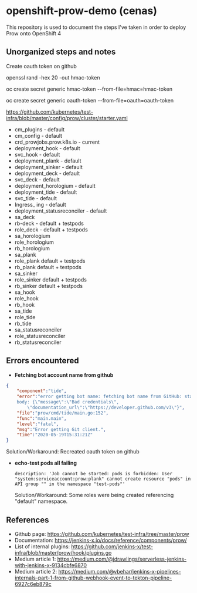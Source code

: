 # openshift-prow-demo (cenas)

This repository is used to document the steps I've taken in order to deploy Prow onto OpenShift 4

## Unorganized steps and notes

Create oauth token on github

openssl rand -hex 20 -out hmac-token

oc create secret generic hmac-token --from-file=hmac=hmac-token

oc create secret generic oauth-token --from-file=oauth=oauth-token

https://github.com/kubernetes/test-infra/blob/master/config/prow/cluster/starter.yaml
  - cm_plugins - default
  - cm_config - default
  - crd_prowjobs.prow.k8s.io - current
  - deployment_hook - default
  - svc_hook - default
  - deployment_plank - default
  - deployment_sinker - default
  - deployment_deck - default
  - svc_deck - default
  - deployment_horologium - default
  - deployment_tide - default
  - svc_tide - default
  - Ingress_ ing - default
  - deployment_statusreconciler - default
  - sa_deck
  - rb-deck - default + testpods
  - role_deck - default + testpods
  - sa_horologium
  - role_horologium
  - rb_horologium
  - sa_plank
  - role_plank default + testpods
  - rb_plank default + testpods
  - sa_sinker
  - role_sinker default + testpods
  - rb_sinker default + testpods
  - sa_hook
  - role_hook
  - rb_hook
  - sa_tide
  - role_tide
  - rb_tide
  - sa_statusreconciler
  - role_statusreconciler
  - rb_statusreconciler
  
## Errors encountered

 - **Fetching bot account name from github**
 
``` json
{
    "component":"tide",
    "error":"error getting bot name: fetching bot name from GitHub: status code 401 not one of [200], 
    body: {\"message\":\"Bad credentials\",
        \"documentation_url\":\"https://developer.github.com/v3\"}",
    "file":"prow/cmd/tide/main.go:152",
    "func":"main.main",
    "level":"fatal",
    "msg":"Error getting Git client.",
    "time":"2020-05-19T15:31:21Z"
}
```
   Solution/Workaround: Recreated oauth token on github


  - **echo-test pods all failing**

    `description: 'Job cannot be started: pods is forbidden: User "system:serviceaccount:prow:plank"
     cannot create resource "pods" in API group "" in the namespace "test-pods"'`
     
     Solution/Workaround: Some roles were being created referencing "default" namespace. 


## References

  - Github page: https://github.com/kubernetes/test-infra/tree/master/prow
  - Documentation: https://jenkins-x.io/docs/reference/components/prow/
  - List of internal plugins: https://github.com/jenkins-x/test-infra/blob/master/prow/hook/plugins.go
  - Medium article 1: https://medium.com/@jdrawlings/serverless-jenkins-with-jenkins-x-9134cbfe6870
  - Medium article 2: https://medium.com/@vbehar/jenkins-x-pipelines-internals-part-1-from-github-webhook-event-to-tekton-pipeline-6927c6eb879c
